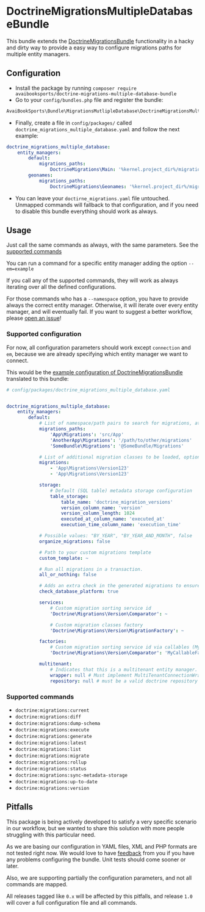 # DoctrineMigrationsMultipleDatabaseBundle

This bundle extends the [DoctrineMigrationsBundle](https://github.com/doctrine/DoctrineMigrationsBundle) functionality
in a hacky and dirty way to provide a easy way to configure migrations paths for multiple entity managers.

## Configuration

- Install the package by running `composer require avaibooksports/doctrine-migrations-multiple-database-bundle`
- Go to your `config/bundles.php` file and register the bundle:
```php
AvaiBookSports\Bundle\MigrationsMutlipleDatabase\DoctrineMigrationsMultipleDatabaseBundle::class => ['all' => true],
```
- Finally, create a file in `config/packages/` called `doctrine_migrations_multiple_database.yaml` and follow the next example:
```yaml
doctrine_migrations_multiple_database:
    entity_managers:
        default:
            migrations_paths:
                DoctrineMigrations\Main: '%kernel.project_dir%/migrations/Main'
        geonames:
            migrations_paths:
                DoctrineMigrations\Geonames: '%kernel.project_dir%/migrations/Geonames'
```
- You can leave your `doctirne_migrations.yaml` file untouched. Unmapped commands will fallback to that configuration, and if you need to disable this bundle everything should work as always.

## Usage

Just call the same commands as always, with the same parameters. See the [supported commands](#supported-commands)

You can run a command for a specific entity manager adding the option `--em=example`

If you call any of the supported commands, they will work as always iterating over all the defined configurations.

For those commands who has a `--namespace` option, you have to provide always the correct entity manager. 
Otherwise, it will iterate over every entity manager, and will eventually fail. If you want to suggest a better workflow, please [open an issue](../../issues)!

### Supported configuration

For now, all configuration parameters should work except `connection` and `em`, because we are already specifying which entity manager we want to connect.

This would be the [example configuration of DoctrineMigrationsBundle](https://symfony.com/doc/master/bundles/DoctrineMigrationsBundle/index.html#configuration) translated to this bundle:

```yaml
# config/packages/doctrine_migrations_multiple_database.yaml


doctrine_migrations_multiple_database:
    entity_managers:
        default:
            # List of namespace/path pairs to search for migrations, at least one required
            migrations_paths:
                'App\Migrations': 'src/App'
                'AnotherApp\Migrations': '/path/to/other/migrations'
                'SomeBundle\Migrations': '@SomeBundle/Migrations'

            # List of additional migration classes to be loaded, optional
            migrations:
                - 'App\Migrations\Version123'
                - 'App\Migrations\Version123'

            storage:
                # Default (SQL table) metadata storage configuration
                table_storage:
                    table_name: 'doctrine_migration_versions'
                    version_column_name: 'version'
                    version_column_length: 1024
                    executed_at_column_name: 'executed_at'
                    execution_time_column_name: 'execution_time'

            # Possible values: "BY_YEAR", "BY_YEAR_AND_MONTH", false
            organize_migrations: false

            # Path to your custom migrations template
            custom_template: ~

            # Run all migrations in a transaction.
            all_or_nothing: false

            # Adds an extra check in the generated migrations to ensure that is executed on the same database type.
            check_database_platform: true

            services:
                # Custom migration sorting service id
                'Doctrine\Migrations\Version\Comparator': ~

                # Custom migration classes factory
                'Doctrine\Migrations\Version\MigrationFactory': ~

            factories:
                # Custom migration sorting service id via callables (MyCallableFactory must be a callable)
                'Doctrine\Migrations\Version\Comparator': 'MyCallableFactory'

            multitenant:
                # Indicates that this is a multitenant entity manager. So, all tenant databases will be migrated if params 'wrapper' and 'repository' are specified (null is default)
                wrapper: null # Must implement MultiTenantConnectionWrapperInterface and extends Doctrine\DBAL\Connection
                repository: null # must be a valid doctrine repository and implements MultiTenantRepositoryInterface


```

### Supported commands

- `doctrine:migrations:current`
- `doctrine:migrations:diff`
- `doctrine:migrations:dump-schema`
- `doctrine:migrations:execute`
- `doctrine:migrations:generate`
- `doctrine:migrations:latest`
- `doctrine:migrations:list`
- `doctrine:migrations:migrate`
- `doctrine:migrations:rollup`
- `doctrine:migrations:status`
- `doctrine:migrations:sync-metadata-storage`
- `doctrine:migrations:up-to-date`
- `doctrine:migrations:version`

## Pitfalls

This package is being actively developed to satisfy a very specific scenario in our workflow, but we wanted to share 
this solution with more people struggling with this particular need.

As we are basing our configuration in YAML files, XML and PHP formats are not tested right now. We would love to have 
[feedback](../../issues) from you if you have any problems configuring the bundle. Unit tests should come sooner or later.

Also, we are supporting partially the configuration parameters, and not all commands are mapped.

All releases tagged like `0.x` will be affected by this pitfalls, and release `1.0` will cover a full configuration file 
and all commands.
